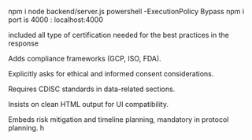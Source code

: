 npm i 
node backend/server.js
powershell -ExecutionPolicy Bypass npm i
port is 4000 : localhost:4000




included all type of certification needed for the best practices in the response 

Adds compliance frameworks (GCP, ISO, FDA).

Explicitly asks for ethical and informed consent considerations.

Requires CDISC standards in data-related sections.

Insists on clean HTML output for UI compatibility.

Embeds risk mitigation and timeline planning, mandatory in protocol planning.
h